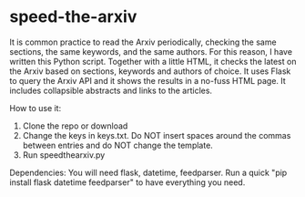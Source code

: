 # speed-the-arxiv
It is common practice to read the Arxiv periodically, checking the same sections, the same keywords, and the same authors. For this reason, I have written this Python script. Together with a little HTML, it checks the latest on the Arxiv based on sections, keywords and authors of choice. It uses Flask to query the Arxiv API and it shows the results in a no-fuss HTML page. It includes collapsible abstracts and links to the articles.</p>
How to use it:
1. Clone the repo or download
2. Change the keys in keys.txt. Do NOT insert spaces around the commas between entries and do NOT change the template.
3. Run speedthearxiv.py

Dependencies:
You will need flask, datetime, feedparser. Run a quick "pip install flask datetime feedparser" to have everything you need.
